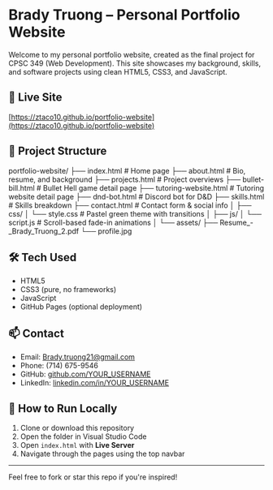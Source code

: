 # Brady Truong – Personal Portfolio Website

Welcome to my personal portfolio website, created as the final project for CPSC 349 (Web Development). This site showcases my background, skills, and software projects using clean HTML5, CSS3, and JavaScript.

## 🔗 Live Site
[https://ztaco10.github.io/portfolio-website](https://ztaco10.github.io/portfolio-website)

## 📁 Project Structure
portfolio-website/
├── index.html # Home page
├── about.html # Bio, resume, and background
├── projects.html # Project overviews
├── bullet-bill.html # Bullet Hell game detail page
├── tutoring-website.html # Tutoring website detail page
├── dnd-bot.html # Discord bot for D&D
├── skills.html # Skills breakdown
├── contact.html # Contact form & social info
│
├── css/
│ └── style.css # Pastel green theme with transitions
│
├── js/
│ └── script.js # Scroll-based fade-in animations
│
└── assets/
├── Resume_-_Brady_Truong_2.pdf
└── profile.jpg

## 🛠 Tech Used
- HTML5
- CSS3 (pure, no frameworks)
- JavaScript
- GitHub Pages (optional deployment)

## 📫 Contact
- Email: Brady.truong21@gmail.com  
- Phone: (714) 675-9546  
- GitHub: [github.com/YOUR_USERNAME](https://github.com/YOUR_USERNAME)  
- LinkedIn: [linkedin.com/in/YOUR_USERNAME](https://linkedin.com/in/YOUR_USERNAME)

## 🚀 How to Run Locally
1. Clone or download this repository  
2. Open the folder in Visual Studio Code  
3. Open `index.html` with **Live Server**  
4. Navigate through the pages using the top navbar

---

Feel free to fork or star this repo if you're inspired!
